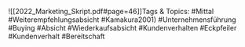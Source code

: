 
![[2022_Marketing_Skript.pdf#page=46]]Tags & Topics:
   #Mittal
   #Weiterempfehlungsabsicht
   #Kamakura2001)
   #Unternehmensführung
   #Buying
   #Absicht
   #Wiederkaufsabsicht
   #Kundenverhalten
   #Eckpfeiler
   #Kundenverhalt
   #Bereitschaft
